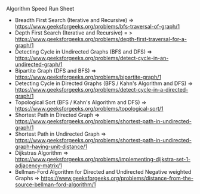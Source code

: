 Algorithm Speed Run Sheet


- Breadth First Search (Iterative and Recursive) => https://www.geeksforgeeks.org/problems/bfs-traversal-of-graph/1
- Depth First Search (Iterative and Recursive) = > https://www.geeksforgeeks.org/problems/depth-first-traversal-for-a-graph/1
- Detecting Cycle in Undirected Graphs (BFS and DFS) => https://www.geeksforgeeks.org/problems/detect-cycle-in-an-undirected-graph/1 
- Bipartite Graph (DFS and BFS) => https://www.geeksforgeeks.org/problems/bipartite-graph/1
- Detecting Cycle in Directed Graphs (BFS / Kahn's Algorithm and DFS) => https://www.geeksforgeeks.org/problems/detect-cycle-in-a-directed-graph/1
- Topological Sort (BFS / Kahn's Algorithm and DFS) => https://www.geeksforgeeks.org/problems/topological-sort/1
- Shortest Path in Directed Graph => https://www.geeksforgeeks.org/problems/shortest-path-in-undirected-graph/1
- Shortest Path in Undirected Graph => https://www.geeksforgeeks.org/problems/shortest-path-in-undirected-graph-having-unit-distance/1
- Dijkstras Algorithm => https://www.geeksforgeeks.org/problems/implementing-dijkstra-set-1-adjacency-matrix/1 
- Bellman-Ford Algorithm for Directed and Undirected Negative weighted Graphs => https://www.geeksforgeeks.org/problems/distance-from-the-source-bellman-ford-algorithm/1

